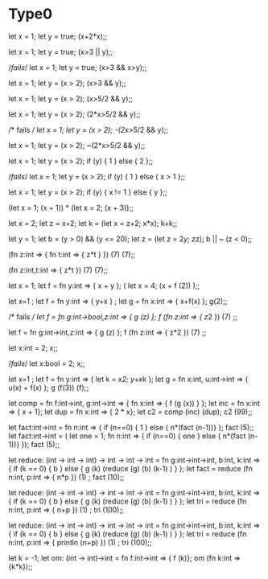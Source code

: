 # Type0

let x = 1; let y = true; (x+2*x);;

let x = 1; let y = true; (x>3 || y);;

/*fails*/
let x = 1; let y = true; (x>3 && x>y);;

let x = 1; let y = (x > 2); (x>3 && y);;

let x = 1; let y = (x > 2); (x>5/2 && y);;

let x = 1; let y = (x > 2); (2*x>5/2 && y);;

/* fails */
let x = 1; let y = (x > 2); -(2*x>5/2 && y);;

let x = 1; let y = (x > 2); ~(2*x>5/2 && y);;

let x = 1; let y = (x > 2); if (y) { 1 } else { 2 };;

/*fails*/
let x = 1; let y = (x > 2); if (y) { 1 } else { x > 1 };;

let x = 1; let y = (x > 2); if (y) { x != 1 } else { y };;

(let x = 1; (x + 1)) * (let x = 2; (x + 3));;

let x = 2; let z = x+2; let k = (let x = z+2; x*x); k+k;;

let y = 1; let b = (y > 0) && (y <= 20); let z = (let z = 2*y;  z*z); b || ~ (z < 0);;

(fn z:int => { fn t:int => { z*t } }) (7) (7);;

(fn z:int,t:int => { z*t }) (7) (7);;

let x = 1; let f = fn y:int => { x + y }; ( let x = 4; (x + f (2)) );;

let x=1 ; let f = fn y:int => { y+x } ; let g = fn x:int => { x+f(x) }; g(2);;

/* fails */
let f = fn g:int->bool,z:int => { g (z) };
f (fn z:int => { z*2 }) (7)
;;

let f = fn g:int->int,z:int => { g (z) };
f (fn z:int => { z*2 }) (7)
;;

let x:int = 2; x;;

/*fails*/
let x:bool = 2; x;;

let x=1 ; let f = fn y:int => { let k = x*2; y+x*k }; let g = fn x:int, u:int->int => { u(x) + f(x) }; g  (f(3)) (f);;

let comp = fn f:int->int, g:int->int => { fn x:int => { f (g (x)) } }; let inc = fn x:int => { x + 1}; let dup = fn x:int => { 2 * x}; let c2 = comp (inc) (dup); c2 (99);;

let fact:int->int = fn n:int => { if (n==0) { 1 } else { n*(fact (n-1))} }; fact (5);; let fact:int->int = ( let one = 1; fn n:int => { if (n==0) { one } else { n*(fact (n-1))} }); fact (5);;

let reduce: (int -> int -> int) -> int -> int -> int = fn g:int->int->int, b:int, k:int => { if (k == 0) { b } else { g (k) (reduce (g) (b) (k-1) ) } }; let fact = reduce (fn n:int, p:int => { n*p }) (1) ; fact (10);;

let reduce: (int -> int -> int) -> int -> int -> int = fn g:int->int->int, b:int, k:int  => { if (k == 0) { b } else { g (k) (reduce (g) (b) (k-1) ) } }; let tri = reduce (fn n:int, p:int => { n+p }) (1) ; tri (100);;

let reduce: (int -> int -> int) -> int -> int -> int = fn g:int->int->int, b:int, k:int  => { if (k == 0) { b } else { g (k) (reduce (g) (b) (k-1) ) } }; let tri = reduce (fn n:int, p:int => { println (n+p) }) (1) ; tri (100);;

let k = -1; let om: (int -> int)->int = fn f:int->int => { f (k)}; om (fn k:int => {k*k});;